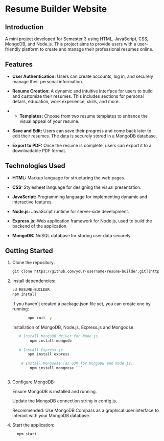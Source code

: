 # Resume Builder Website

## Introduction

A mini project developed for Semester 3 using HTML, JavaScript, CSS, MongoDB, and Node.js. This project aims to provide users with a user-friendly platform to create and manage their professional resumes online.

## Features

- **User Authentication:** Users can create accounts, log in, and securely manage their personal information.

- **Resume Creation:** A dynamic and intuitive interface for users to build and customize their resumes. This includes sections for personal details, education, work experience, skills, and more.
- - **Templates:** Choose from two resume templates to enhance the visual appeal of your resume.

- **Save and Edit:** Users can save their progress and come back later to edit their resumes. The data is securely stored in a MongoDB database.

- **Export to PDF:** Once the resume is complete, users can export it to a downloadable PDF format.

## Technologies Used

- **HTML:** Markup language for structuring the web pages.

- **CSS:** Stylesheet language for designing the visual presentation.

- **JavaScript:** Programming language for implementing dynamic and interactive features.

- **Node.js:** JavaScript runtime for server-side development.

- **Express.js:** Web application framework for Node.js, used to build the backend of the application.

- **MongoDB:** NoSQL database for storing user data securely.


## Getting Started

1. Clone the repository:
      ```bash
      git clone https://github.com/your-username/resume-builder.git](https://github.com/DEE-KRISH/Resume-Builder.git
      ```

3. Install dependencies:
      ```bash
      cd RESUME-BUILDER
      npm install
      ```
      
   If you haven't created a package.json file yet, you can create one by running:
         
    ```bash
           npm init -y
     ```
    

   Installation of MongoDB, Node.js, Express.js and Mongoose:
    ```bash
       # Install MongoDB driver for Node.js
            npm install mongodb
         
       # Install Express.js
           npm install express
              
        # Install Mongoose (an ODM for MongoDB and Node.js)
            npm install mongoose ```
  

3. Configure MongoDB:
  
    Ensure MongoDB is installed and running.

    Update the MongoDB connection string in config.js.

   Recommended:
     Use MongoDB Compass as a graphical user interface to interact with your MongoDB database. 

5. Start the application:
   
    ```bash
      npm start
    ```
